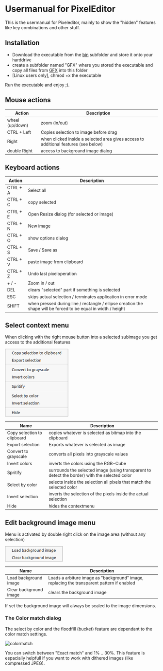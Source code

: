 # Usermanual for PixelEditor

This is the usermanual for Pixeleditor, mainly to show the "hidden" features like key combinations and other stuff.

## Installation

- Download the executable from the [bin](bin) subfolder and store it onto your harddrive
- create a subfolder named "GFX" where you stored the executable and copy all files from [GFX](GFX) into this folder
- [Linux users only], chmod +x the executable

Run the executable and enjoy ;).

## Mouse actions
| Action | Description |
| --- | ---
| wheel (up/down)| zoom (in/out)
| CTRL + Left | Copies selection to image before drag
| Right | when clicked inside a selected area gives access to additional features (see below)
| double Right | access to background image dialog 

## Keyboard actions
| Action | Description |
| --- | ---
| CTRL + A | Select all
| CTRL + C | copy selected 
| CTRL + E | Open Resize dialog (for selected or image)
| CTRL + N | New image
| CTRL + O | show options dialog
| CTRL + S | Save / Save as
| CTRL + V | paste image from clipboard
| CTRL + Z | Undo last pixeloperation
| + / - | Zoom in / out
| DEL | clears "selected" part if something is selected
| ESC | skips actual selection / terminates application in error mode
| SHIFT | when pressed during line / rectangle / ellipse creation the shape will be forced to be equal in width / height


## Select context menu

When clicking with the right mouse button into a selected subimage you get access to the additional features

![contextmenu](contextmenu.png)

| Name | Description |
| --- | ---
| Copy selection to clipboard | copies whatever is selected as bitmap into the clipboard
| Export selection | Exports whatever is selected as image
| Convert to grayscale | converts all pixels into grayscale values
| Invert colors | inverts the colors using the RGB-Cube
| Spritify | surrounds the selected image (using transparent to detect the border) with the selected color
| Select by color | selects inside the selection all pixels that match the selected color
| Invert selection | inverts the selection of the pixels inside the actual selection
| Hide | hides the contextmenu

## Edit background image menu

Menu is activated by double right click on the image area (without any selection)

![backgroundcontextmenu](backgroundmenu.png)

| Name | Description |
| --- | ---
| Load background image | Loads a arbiture image as "background" image, replacing the transparent pattern if enabled
| Clear background image | clears the background image

If set the background image will always be scaled to the image dimensions.

### The Color match dialog

The select by color and the floodfill (bucket) feature are dependant to the color match settings.

![colormatch](colormatch.png)

You can switch between "Exact match" and 1% .. 30%. This feature is espacially helpfull if you want to work with dithered images (like compressed JPEG).